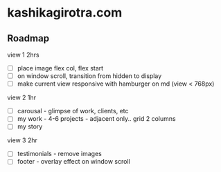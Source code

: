 # kashikagirotra.com

## Roadmap

view 1 2hrs

- [ ] place image flex col, flex start
- [ ] on window scroll, transition from hidden to display
- [ ] make current view responsive with hamburger on md (view < 768px)

view 2 1hr

- [ ] carousal - glimpse of work, clients, etc
- [ ] my work - 4-6 projects - adjacent only.. grid 2 columns
- [ ] my story

view 3 2hr

- [ ] testimonials - remove images
- [ ] footer - overlay effect on window scroll
